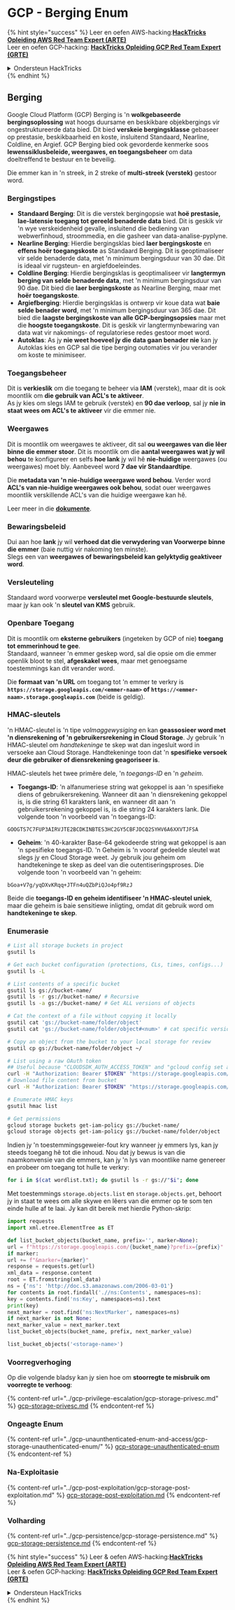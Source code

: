 # GCP - Berging Enum

{% hint style="success" %}
Leer en oefen AWS-hacking:<img src="/.gitbook/assets/image.png" alt="" data-size="line">[**HackTricks Opleiding AWS Red Team Expert (ARTE)**](https://training.hacktricks.xyz/courses/arte)<img src="/.gitbook/assets/image.png" alt="" data-size="line">\
Leer en oefen GCP-hacking: <img src="/.gitbook/assets/image (2).png" alt="" data-size="line">[**HackTricks Opleiding GCP Red Team Expert (GRTE)**<img src="/.gitbook/assets/image (2).png" alt="" data-size="line">](https://training.hacktricks.xyz/courses/grte)

<details>

<summary>Ondersteun HackTricks</summary>

* Controleer de [**abonnementsplannen**](https://github.com/sponsors/carlospolop)!
* **Sluit aan by die** 💬 [**Discord-groep**](https://discord.gg/hRep4RUj7f) of die [**telegram-groep**](https://t.me/peass) of **volg** ons op **Twitter** 🐦 [**@hacktricks\_live**](https://twitter.com/hacktricks\_live)**.**
* **Deel hacking-truuks deur PR's in te dien by die** [**HackTricks**](https://github.com/carlospolop/hacktricks) en [**HackTricks Cloud**](https://github.com/carlospolop/hacktricks-cloud) github-opslag.

</details>
{% endhint %}

## Berging

Google Cloud Platform (GCP) Berging is 'n **wolkgebaseerde bergingsoplossing** wat hoogs duursame en beskikbare objekbergings vir ongestruktureerde data bied. Dit bied **verskeie bergingsklasse** gebaseer op prestasie, beskikbaarheid en koste, insluitend Standaard, Nearline, Coldline, en Argief. GCP Berging bied ook gevorderde kenmerke soos **lewenssiklusbeleide, weergawes, en toegangsbeheer** om data doeltreffend te bestuur en te beveilig.

Die emmer kan in 'n streek, in 2 streke of **multi-streek (verstek)** gestoor word.

### Bergingstipes

* **Standaard Berging**: Dit is die verstek bergingopsie wat **hoë prestasie, lae-latensie toegang tot gereeld benaderde data** bied. Dit is geskik vir 'n wye verskeidenheid gevalle, insluitend die bediening van webwerfinhoud, stroommedia, en die gasheer van data-analise-pyplyne.
* **Nearline Berging**: Hierdie bergingsklas bied **laer bergingskoste** en **effens hoër toegangskoste** as Standaard Berging. Dit is geoptimaliseer vir selde benaderde data, met 'n minimum bergingsduur van 30 dae. Dit is ideaal vir rugsteun- en argiefdoeleindes.
* **Coldline Berging**: Hierdie bergingsklas is geoptimaliseer vir **langtermyn berging van selde benaderde data**, met 'n minimum bergingsduur van 90 dae. Dit bied die **laer bergingskoste** as Nearline Berging, maar met **hoër toegangskoste**.
* **Argiefberging**: Hierdie bergingsklas is ontwerp vir koue data wat **baie selde benader word**, met 'n minimum bergingsduur van 365 dae. Dit bied die **laagste bergingskoste van alle GCP-bergingsopsies** maar met die **hoogste toegangskoste**. Dit is geskik vir langtermynbewaring van data wat vir nakomings- of regulatoriese redes gestoor moet word.
* **Autoklas**: As jy **nie weet hoeveel jy die data gaan benader nie** kan jy Autoklas kies en GCP sal die tipe berging outomaties vir jou verander om koste te minimiseer.

### Toegangsbeheer

Dit is **verkieslik** om die toegang te beheer via **IAM** (verstek), maar dit is ook moontlik om **die gebruik van ACL's te aktiveer**.\
As jy kies om slegs IAM te gebruik (verstek) en **90 dae verloop**, sal jy **nie in staat wees om ACL's te aktiveer** vir die emmer nie.

### Weergawes

Dit is moontlik om weergawes te aktiveer, dit sal **ou weergawes van die lêer binne die emmer stoor**. Dit is moontlik om die **aantal weergawes wat jy wil behou** te konfigureer en selfs **hoe lank** jy wil hê **nie-huidige** weergawes (ou weergawes) moet bly. Aanbeveel word **7 dae vir Standaardtipe**.

Die **metadata van 'n nie-huidige weergawe word behou**. Verder word **ACL's van nie-huidige weergawes ook behou**, sodat ouer weergawes moontlik verskillende ACL's van die huidige weergawe kan hê.

Leer meer in die [**dokumente**](https://cloud.google.com/storage/docs/object-versioning).

### Bewaringsbeleid

Dui aan hoe **lank** jy wil **verhoed dat die verwydering van Voorwerpe binne die emmer** (baie nuttig vir nakoming ten minste).\
Slegs een van **weergawes of bewaringsbeleid kan gelyktydig geaktiveer word**.

### Versleuteling

Standaard word voorwerpe **versleutel met Google-bestuurde sleutels**, maar jy kan ook 'n **sleutel van KMS** gebruik.

### Openbare Toegang

Dit is moontlik om **eksterne gebruikers** (ingeteken by GCP of nie) **toegang tot emmerinhoud te gee**.\
Standaard, wanneer 'n emmer geskep word, sal die opsie om die emmer openlik bloot te stel, **afgeskakel wees**, maar met genoegsame toestemmings kan dit verander word.

Die **formaat van 'n URL** om toegang tot 'n emmer te verkry is **`https://storage.googleapis.com/<emmer-naam>` of `https://<emmer-naam>.storage.googleapis.com`** (beide is geldig).

### HMAC-sleutels

'n HMAC-sleutel is 'n tipe _volmaggewysiging_ en kan **geassosieer word met 'n diensrekening of 'n gebruikersrekening in Cloud Storage**. Jy gebruik 'n HMAC-sleutel om _handtekeninge_ te skep wat dan ingesluit word in versoeke aan Cloud Storage. Handtekeninge toon dat 'n **spesifieke versoek deur die gebruiker of diensrekening geagoriseer is**.

HMAC-sleutels het twee primêre dele, 'n _toegangs-ID_ en 'n _geheim_.

*   **Toegangs-ID**: 'n alfanumeriese string wat gekoppel is aan 'n spesifieke diens of gebruikersrekening. Wanneer dit aan 'n diensrekening gekoppel is, is die string 61 karakters lank, en wanneer dit aan 'n gebruikersrekening gekoppel is, is die string 24 karakters lank. Die volgende toon 'n voorbeeld van 'n toegangs-ID:

`GOOGTS7C7FUP3AIRVJTE2BCDKINBTES3HC2GY5CBFJDCQ2SYHV6A6XXVTJFSA`
*   **Geheim**: 'n 40-karakter Base-64 gekodeerde string wat gekoppel is aan 'n spesifieke toegangs-ID. 'n Geheim is 'n vooraf gedeelde sleutel wat slegs jy en Cloud Storage weet. Jy gebruik jou geheim om handtekeninge te skep as deel van die outentiseringsproses. Die volgende toon 'n voorbeeld van 'n geheim:

`bGoa+V7g/yqDXvKRqq+JTFn4uQZbPiQJo4pf9RzJ`

Beide die **toegangs-ID en geheim identifiseer 'n HMAC-sleutel uniek**, maar die geheim is baie sensitiewe inligting, omdat dit gebruik word om **handtekeninge te skep**.

### Enumerasie
```bash
# List all storage buckets in project
gsutil ls

# Get each bucket configuration (protections, CLs, times, configs...)
gsutil ls -L

# List contents of a specific bucket
gsutil ls gs://bucket-name/
gsutil ls -r gs://bucket-name/ # Recursive
gsutil ls -a gs://bucket-name/ # Get ALL versions of objects

# Cat the context of a file without copying it locally
gsutil cat 'gs://bucket-name/folder/object'
gsutil cat 'gs://bucket-name/folder/object#<num>' # cat specific version

# Copy an object from the bucket to your local storage for review
gsutil cp gs://bucket-name/folder/object ~/

# List using a raw OAuth token
## Useful because "CLOUDSDK_AUTH_ACCESS_TOKEN" and "gcloud config set auth/access_token_file" doesn't work with gsutil
curl -H "Authorization: Bearer $TOKEN" "https://storage.googleapis.com/storage/v1/b/<storage-name>/o"
# Download file content from bucket
curl -H "Authorization: Bearer $TOKEN" "https://storage.googleapis.com/storage/v1/b/supportstorage-58249/o/flag.txt?alt=media" --output -

# Enumerate HMAC keys
gsutil hmac list

# Get permissions
gcloud storage buckets get-iam-policy gs://bucket-name/
gcloud storage objects get-iam-policy gs://bucket-name/folder/object
```
Indien jy 'n toestemmingsgeweier-fout kry wanneer jy emmers lys, kan jy steeds toegang hê tot die inhoud. Nou dat jy bewus is van die naamkonvensie van die emmers, kan jy 'n lys van moontlike name genereer en probeer om toegang tot hulle te verkry:
```bash
for i in $(cat wordlist.txt); do gsutil ls -r gs://"$i"; done
```
Met toestemmings `storage.objects.list` en `storage.objects.get`, behoort jy in staat te wees om alle skywe en lêers van die emmer op te som ten einde hulle af te laai. Jy kan dit bereik met hierdie Python-skrip:
```python
import requests
import xml.etree.ElementTree as ET

def list_bucket_objects(bucket_name, prefix='', marker=None):
url = f"https://storage.googleapis.com/{bucket_name}?prefix={prefix}"
if marker:
url += f"&marker={marker}"
response = requests.get(url)
xml_data = response.content
root = ET.fromstring(xml_data)
ns = {'ns': 'http://doc.s3.amazonaws.com/2006-03-01'}
for contents in root.findall('.//ns:Contents', namespaces=ns):
key = contents.find('ns:Key', namespaces=ns).text
print(key)
next_marker = root.find('ns:NextMarker', namespaces=ns)
if next_marker is not None:
next_marker_value = next_marker.text
list_bucket_objects(bucket_name, prefix, next_marker_value)

list_bucket_objects('<storage-name>')
```
### Voorregverhoging

Op die volgende bladsy kan jy sien hoe om **stoorregte te misbruik om voorregte te verhoog**:

{% content-ref url="../gcp-privilege-escalation/gcp-storage-privesc.md" %}
[gcp-storage-privesc.md](../gcp-privilege-escalation/gcp-storage-privesc.md)
{% endcontent-ref %}

### Ongeagte Enum

{% content-ref url="../gcp-unaunthenticated-enum-and-access/gcp-storage-unauthenticated-enum/" %}
[gcp-storage-unauthenticated-enum](../gcp-unaunthenticated-enum-and-access/gcp-storage-unauthenticated-enum/)
{% endcontent-ref %}

### Na-Exploitasie

{% content-ref url="../gcp-post-exploitation/gcp-storage-post-exploitation.md" %}
[gcp-storage-post-exploitation.md](../gcp-post-exploitation/gcp-storage-post-exploitation.md)
{% endcontent-ref %}

### Volharding

{% content-ref url="../gcp-persistence/gcp-storage-persistence.md" %}
[gcp-storage-persistence.md](../gcp-persistence/gcp-storage-persistence.md)
{% endcontent-ref %}

{% hint style="success" %}
Leer & oefen AWS-hacking:<img src="/.gitbook/assets/image.png" alt="" data-size="line">[**HackTricks Opleiding AWS Red Team Expert (ARTE)**](https://training.hacktricks.xyz/courses/arte)<img src="/.gitbook/assets/image.png" alt="" data-size="line">\
Leer & oefen GCP-hacking: <img src="/.gitbook/assets/image (2).png" alt="" data-size="line">[**HackTricks Opleiding GCP Red Team Expert (GRTE)**<img src="/.gitbook/assets/image (2).png" alt="" data-size="line">](https://training.hacktricks.xyz/courses/grte)

<details>

<summary>Ondersteun HackTricks</summary>

* Kyk na die [**inskrywingsplanne**](https://github.com/sponsors/carlospolop)!
* **Sluit aan by die** 💬 [**Discord-groep**](https://discord.gg/hRep4RUj7f) of die [**telegram-groep**](https://t.me/peass) of **volg** ons op **Twitter** 🐦 [**@hacktricks\_live**](https://twitter.com/hacktricks\_live)**.**
* **Deel hacktruuks deur PR's in te dien by die** [**HackTricks**](https://github.com/carlospolop/hacktricks) en [**HackTricks Cloud**](https://github.com/carlospolop/hacktricks-cloud) github-opslag.

</details>
{% endhint %}
